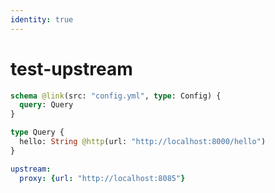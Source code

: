 ```yaml
---
identity: true
---
```


# test-upstream

```graphql @config
schema @link(src: "config.yml", type: Config) {
  query: Query
}

type Query {
  hello: String @http(url: "http://localhost:8000/hello")
}
```

```yml @file:config.yml
upstream:
  proxy: {url: "http://localhost:8085"}
```
